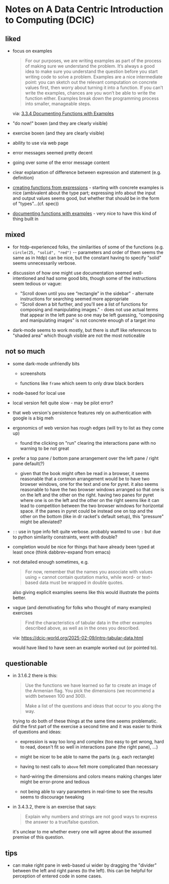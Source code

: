 # Notes on A Data Centric Introduction to Computing (DCIC)

## liked

* focus on examples

    > For our purposes, we are writing examples as part of the process
    > of making sure we understand the problem. It’s always a good
    > idea to make sure you understand the question before you start
    > writing code to solve a problem. Examples are a nice
    > intermediate point: you can sketch out the relevant computation
    > on concrete values first, then worry about turning it into a
    > function. If you can’t write the examples, chances are you won’t
    > be able to write the function either. Examples break down the
    > programming process into smaller, manageable steps.

    via: [3.3.4 Documenting Functions with Examples](https://dcic-world.org/2025-02-09/From_Repeated_Expressions_to_Functions.html#(part._writing-examples))

* "do now!" boxen (and they are clearly visible)

* exercise boxen (and they are clearly visible)

* ability to use via web page

* error messages seemed pretty decent

* going over some of the error message content

* clear explanation of difference between expression and statement (e.g. definition)

* [creating functions from
  expressions](https://dcic-world.org/2025-02-09/From_Repeated_Expressions_to_Functions.html#(part._defining-functions)) -
  starting with concrete examples is nice (ambivalent about the type
  part; expressing info about the input and output values seems good,
  but whether that should be in the form of "types"...(cf. spec))

* [documenting functions with
  examples](https://dcic-world.org/2025-02-09/From_Repeated_Expressions_to_Functions.html#(part._writing-examples)) -
  very nice to have this kind of thing built in

## mixed

* for htdp-experienced folks, the similarities of some of the
  functions (e.g.  `circle(25, "solid", "red")` -- parameters and
  order of them seems the same as in htdp) can be nice, but the
  constant having to specify "solid" seems unnecessarily verbose.

* discussion of how one might use documentation seemed
  well-intentioned and had some good bits, though some of the
  instructions seem tedious or vague:
  * "Scroll down until you see “rectangle” in the sidebar" - alternate
    instructions for searching seemed more appropriate
  * "Scroll down a bit further, and you’ll see a list of functions for
    composing and manipulating images." - does not use actual terms
    that appear in the left pane so one may be left guessing,
    "composing and manipulating images" is not concrete enough of a
    target imo

* dark-mode seems to work mostly, but there is stuff like references
  to "shaded area" which though visible are not the most noticeable

## not so much
* some dark-mode unfriendly bits

  * screenshots

  * functions like `frame` which seem to only draw black borders

* node-based for local use

* local version felt quite slow - may be pilot error?

* that web version's persistence features rely on authentication with
  google is a big meh

* ergonomics of web version has rough edges (will try to list as they
  come up)

  * found the clicking on "run" clearing the interactions pane with no
    warning to be not great

* prefer a top pane / bottom pane arrangement over the left pane /
  right pane default(?)

  * given that the book might often be read in a browser, it seems
    reasonable that a common arrangement would be to have two browser
    windows, one for the text and one for pyret.  it also seems
    reasonable to have the two browser windows arranged so that one is
    on the left and the other on the right.  having two panes for
    pyret where one is on the left and the other on the right seems
    like it can lead to competition between the two browser windows
    for horizontal space.  if the panes in pyret could be instead one
    on top and the other on the bottom (like in dr racket's default
    setup), this "pressure" might be alleviated?

* `::` use in type info felt quite verbose.  probably wanted to use
  `:` but due to python similarity constraints, went with double?

* completion would be nice for things that have already been typed at
  least once (think dabbrev-expand from emacs)

* not detailed enough sometimes, e.g.

    > For now, remember that the names you associate with values using
    > = cannot contain quotation marks, while word- or text-based data
    > must be wrapped in double quotes.

  also giving explicit examples seems like this would illustrate the points better.

* vague (and demotivating for folks who thought of many examples)
  exercises

    > Find the characteristics of tabular data in the other examples
    > described above, as well as in the ones you described.

  via: https://dcic-world.org/2025-02-09/intro-tabular-data.html

  would have liked to have seen an example worked out (or pointed to).

## questionable

* in 3.1.6.2 there is this:

    > Use the functions we have learned so far to create an image of
    > the Armenian flag. You pick the dimensions (we recommend a width
    > between 100 and 300).
    >
    > Make a list of the questions and ideas that occur to you along the way.

  trying to do both of these things at the same time seems problematic.  did the first part of
  the exercise a second time and it was easier to think of questions and ideas:

  * expression is way too long and complex (too easy to get wrong,
    hard to read, doesn't fit so well in interactions pane (the right
    pane), ...)

  * might be nicer to be able to name the parts (e.g. each rectangle)

  * having to nest calls to `above` felt more complicated than necessary

  * hard-wiring the dimensions and colors means making changes later
    might be error-prone and tedious

  * not being able to vary parameters in real-time to see the results
    seems to discourage tweaking

* in 3.4.3.2, there is an exercise that says:

    > Explain why numbers and strings are not good ways to express the
    > answer to a true/false question.

  it's unclear to me whether every one will agree about the assumed
  premise of this question.

## tips

* can make right pane in web-based ui wider by dragging the "divider"
  between the left and right panes (to the left).  this can be helpful
  for perception of entered code in some cases.

